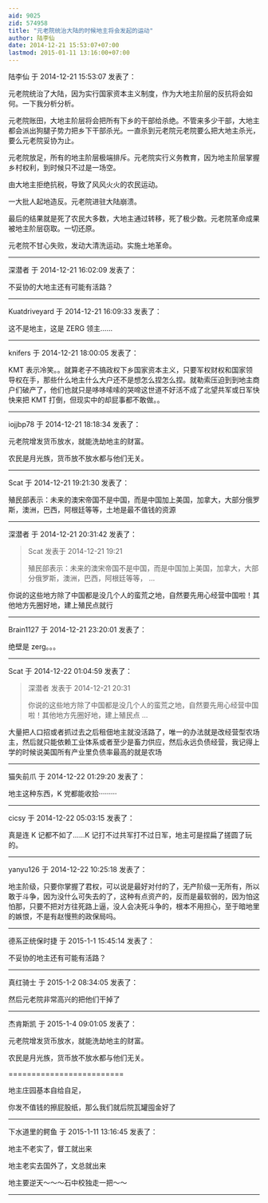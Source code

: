 ```yaml
---
aid: 9025
zid: 574958
title: "元老院统治大陆的时候地主将会发起的运动"
author: 陆李仙
date: 2014-12-21 15:53:07+07:00
lastmod: 2015-01-11 13:16:00+07:00
---
```


陆李仙 于 2014-12-21 15:53:07 发表了：

元老院统治了大陆，因为实行国家资本主义制度，作为大地主阶层的反抗将会如何。一下我分析分析。

元老院账田，大地主阶层将会把所有下乡的干部给杀绝。不管来多少干部，大地主都会派出狗腿子势力把乡下干部杀光。一直杀到元老院元老院要么把大地主杀光，要么元老院妥协为止。

元老院放足，所有的地主阶层极端排斥。元老院实行义务教育，因为地主阶层掌握乡村权利，到时候只不过是一场空。

由大地主拒绝抗税，导致了风风火火的农民运动。

一大批人起地造反。元老院进驻大陆崩溃。

最后的结果就是死了农民大多数，大地主通过转移，死了极少数。元老院革命成果被地主阶层窃取。一切还原。

元老院不甘心失败，发动大清洗运动。实施土地革命。

---

深潜者 于 2014-12-21 16:02:09 发表了：

不妥协的大地主还有可能有活路？

---

Kuatdriveyard 于 2014-12-21 16:09:33 发表了：

这不是地主，这是 ZERG 领主……

---

knifers 于 2014-12-21 18:00:05 发表了：

KMT 表示冷笑。。就算老子不搞政权下乡国家资本主义，只要军权财权和国家领导权在手，那些什么地主什么大户还不是想怎么捏怎么捏。就勒索压迫到到地主商户们破产了，他们也就只是哆哆嗦嗦的哭啼这世道不好活不成了北望共军或日军快快来把 KMT 打倒，但现实中的却屁事都不敢做。。

---

iojjbp78 于 2014-12-21 18:18:34 发表了：

元老院增发货币放水，就能洗劫地主的财富。

农民是月光族，货币放不放水都与他们无关。

---

Scat 于 2014-12-21 19:21:30 发表了：

殖民部表示：未来的澳宋帝国不是中国，而是中国加上美国，加拿大，大部分俄罗斯，澳洲，巴西，阿根廷等等，土地是最不值钱的资源

---

深潜者 于 2014-12-21 20:31:42 发表了：

> Scat 发表于 2014-12-21 19:21
>
> 殖民部表示：未来的澳宋帝国不是中国，而是中国加上美国，加拿大，大部分俄罗斯，澳洲，巴西，阿根廷等等， ...

你说的这些地方除了中国都是没几个人的蛮荒之地，自然要先用心经营中国啦！其他地方先圈好地，建上殖民点就行

---

Brain1127 于 2014-12-21 23:20:01 发表了：

绝壁是 zerg。。。

---

Scat 于 2014-12-22 01:04:59 发表了：

> 深潜者 发表于 2014-12-21 20:31
>
> 你说的这些地方除了中国都是没几个人的蛮荒之地，自然要先用心经营中国啦！其他地方先圈好地，建上殖民点 ...

大量把人口招或者抓过去之后租佃地主就没活路了，唯一的办法就是改经营型农场主，然后就只能依赖工业体系或者至少是畜力供应，然后永远负债经营，我记得上学的时候说美国所有产业里负债率最高的就是农场

---

猫失前爪 于 2014-12-22 01:29:20 发表了：

地主这种东西，K 党都能收拾·········

---

cicsy 于 2014-12-22 05:03:15 发表了：

真是连 K 记都不如了……K 记打不过共军打不过日军，地主可是捏扁了搓圆了玩的。

---

yanyu126 于 2014-12-22 10:25:18 发表了：

地主阶级，只要你掌握了君权，可以说是最好对付的了，无产阶级一无所有，所以敢于斗争，因为没什么可失去的了，这种有点资产的，反而是最软弱的，因为怕这怕那，只要不把对方往死路上逼，没人会决死斗争的，根本不用担心，至于暗地里的嫉恨，不是有赵慢熊的政保局吗。

---

德系正统保时捷 于 2015-1-1 15:45:14 发表了：

不妥协的地主还有可能有活路？

---

真红骑士 于 2015-1-2 08:34:05 发表了：

然后元老院非常高兴的把他们干掉了

---

杰肯斯凯 于 2015-1-4 09:01:05 发表了：

元老院增发货币放水，就能洗劫地主的财富。

农民是月光族，货币放不放水都与他们无关。

=========================

地主庄园基本自给自足，

你发不值钱的擦屁股纸，那么我们就后院瓦罐囤金好了

---

下水道里的鳄鱼 于 2015-1-11 13:16:45 发表了：

地主不老实了，督工就出来

地主老实去国外了，文总就出来

地主要逆天～～～石中校独走一把～～

---
